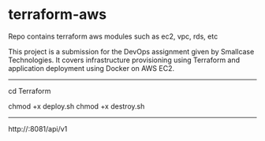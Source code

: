 # terraform-aws
Repo contains terraform aws modules such as ec2, vpc, rds, etc

This project is a submission for the DevOps assignment given by Smallcase Technologies. It covers infrastructure provisioning using Terraform and application deployment using Docker on AWS EC2.

---
cd Terraform

chmod +x deploy.sh
chmod +x destroy.sh

---
http://<public-ip>:8081/api/v1